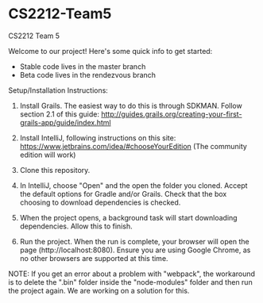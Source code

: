 # CS2212-Team5

CS2212 Team 5

Welcome to our project! Here's some quick info to get started:

- Stable code lives in the master branch
- Beta code lives in the rendezvous branch

Setup/Installation Instructions:

1. Install Grails. The easiest way to do this is through SDKMAN. Follow section 2.1 of this guide: http://guides.grails.org/creating-your-first-grails-app/guide/index.html

2. Install IntelliJ, following instructions on this site: https://www.jetbrains.com/idea/#chooseYourEdition (The community edition will work)

3. Clone this repository.

4. In IntelliJ, choose "Open" and the open the folder you cloned. Accept the default options for Gradle and/or Grails. Check that the box choosing to download dependencies is checked.

5. When the project opens, a background task will start downloading dependencies. Allow this to finish.

6. Run the project. When the run is complete, your browser will open the page (http://localhost:8080). Ensure you are using Google Chrome, as no other browsers are supported at this time.

NOTE: If you get an error about a problem with "webpack", the workaround is to delete the ".bin" folder inside the "node-modules" folder and then run the project again. We are working on a solution for this.
